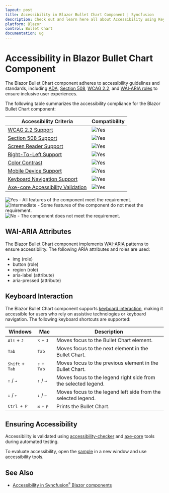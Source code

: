 ```yaml
---
layout: post
title: Accessibility in Blazor Bullet Chart Component | Syncfusion
description: Check out and learn here all about Accessibility using Keyboard navigation in Syncfusion Blazor Bullet Chart component and more.
platform: Blazor
control: Bullet Chart
documentation: ug
---
```


# Accessibility in Blazor Bullet Chart Component

The Blazor Bullet Chart component adheres to accessibility guidelines and standards, including [ADA](https://www.ada.gov/), [Section 508](https://www.section508.gov/), [WCAG 2.2](https://www.w3.org/TR/WCAG22/), and [WAI-ARIA roles](https://www.w3.org/TR/wai-aria/#roles) to ensure inclusive user experiences.

The following table summarizes the accessibility compliance for the Blazor Bullet Chart component:

| Accessibility Criteria | Compatibility |
| -- | -- |
| [WCAG 2.2 Support](../common/accessibility#accessibility-standards) | <img src="https://cdn.syncfusion.com/content/images/landing-page/yes.png" alt="Yes"> |
| [Section 508 Support](../common/accessibility#accessibility-standards) | <img src="https://cdn.syncfusion.com/content/images/landing-page/yes.png" alt="Yes"> |
| [Screen Reader Support](../common/accessibility#screen-reader-support) | <img src="https://cdn.syncfusion.com/content/images/landing-page/yes.png" alt="Yes">  |
| [Right-To-Left Support](../common/accessibility#right-to-left-support) | <img src="https://cdn.syncfusion.com/content/images/landing-page/yes.png" alt="Yes"> |
| [Color Contrast](../common/accessibility#color-contrast) | <img src="https://cdn.syncfusion.com/content/images/landing-page/yes.png" alt="Yes"> |
| [Mobile Device Support](../common/accessibility#mobile-device-support) | <img src="https://cdn.syncfusion.com/content/images/landing-page/yes.png" alt="Yes"> |
| [Keyboard Navigation Support](../common/accessibility#keyboard-navigation-support) |<img src="https://cdn.syncfusion.com/content/images/landing-page/yes.png" alt="Yes"> |
| [Axe-core Accessibility Validation](../common/accessibility#ensuring-accessibility) | <img src="https://cdn.syncfusion.com/content/images/landing-page/yes.png" alt="Yes"> |

<style>
    .post .post-content img {
        display: inline-block;
        margin: 0.5em 0;
    }
</style>

<div><img src="https://cdn.syncfusion.com/content/images/documentation/full.png" alt="Yes"> - All features of the component meet the requirement.</div>

<div><img src="https://cdn.syncfusion.com/content/images/documentation/partial.png" alt="Intermediate"> - Some features of the component do not meet the requirement.</div>

<div><img src="https://cdn.syncfusion.com/content/images/documentation/not-supported.png" alt="No"> - The component does not meet the requirement.</div>

## WAI-ARIA Attributes

The Blazor Bullet Chart component implements [WAI-ARIA](https://www.w3.org/WAI/ARIA/apg/patterns/alert/) patterns to ensure accessibility. The following ARIA attributes and roles are used:

* img (role)
* button (role)
* region (role)
* aria-label (attribute)
* aria-pressed (attribute)

## Keyboard Interaction

The Blazor Bullet Chart component supports [keyboard interaction](https://www.w3.org/WAI/ARIA/apg/patterns/alert/#keyboardinteraction), making it accessible for users who rely on assistive technologies or keyboard navigation. The following keyboard shortcuts are supported:

| Windows | Mac | Description |
| --- | --- | --- |
|<kbd>Alt</kbd> + <kbd>J</kbd> | <kbd>⌥</kbd> + <kbd>J</kbd> | Moves focus to the Bullet Chart element. |
| <kbd>Tab</kbd> | <kbd>Tab</kbd> | Moves focus to the next element in the Bullet Chart. |
| <kbd>Shift</kbd> + <kbd>Tab</kbd> | <kbd>⇧</kbd> + <kbd>Tab</kbd> | Moves focus to the previous element in the Bullet Chart. |
| <kbd>↑</kbd> / <kbd>→</kbd> | <kbd>↑</kbd> / <kbd>→</kbd> | Moves focus to the legend right side from the selected legend. |
| <kbd>↓</kbd> / <kbd>←</kbd> | <kbd>↓</kbd> / <kbd>←</kbd> | Moves focus to the legend left side from the selected legend. |
| <kbd>Ctrl + P</kbd> | <kbd>⌘</kbd> + <kbd>P</kbd> | Prints the Bullet Chart. |

## Ensuring Accessibility

Accessibility is validated using [accessibility-checker](https://www.npmjs.com/package/accessibility-checker) and [axe-core](https://www.npmjs.com/package/axe-core) tools during automated testing.

To evaluate accessibility, open the [sample](https://blazor.syncfusion.com/accessibility/bullet-chart) in a new window and use accessibility tools.


## See Also

* [Accessibility in Syncfusion<sup style="font-size:70%">&reg;</sup> Blazor components](https://blazor.syncfusion.com/documentation/common/accessibility)
